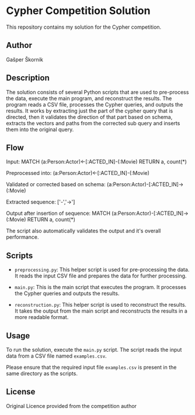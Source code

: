 
# Cypher Competition Solution

This repository contains my solution for the Cypher competition.

## Author
Gašper Škornik

## Description

The solution consists of several Python scripts that are used to pre-process the data, execute the main program, and reconstruct the results. The program reads a CSV file, processes the Cypher queries, and outputs the results. It works by extracting just the part of the cypher query that is directed, then it validates the direction of that part based on schema, extracts the vectors and paths from the corrected sub query and inserts them into the original query.

## Flow

Input:
MATCH (a:Person:Actor)<-[:ACTED_IN]-(:Movie) RETURN a, count(*)

Preprocessed into: 
(a:Person:Actor)<-[:ACTED_IN]-(:Movie)

Validated or corrected based on schema: 
(a:Person:Actor)-[:ACTED_IN]->(:Movie)

Extracted sequence:
['-','->']

Output after insertion of sequence:
MATCH (a:Person:Actor)-[:ACTED_IN]->(:Movie) RETURN a, count(*)

The script also automatically validates the output and it's overall performance.

## Scripts

- `preprocessing.py`: This helper script is used for pre-processing the data. It reads the input CSV file and prepares the data for further processing.

- `main.py`: This is the main script that executes the program. It processes the Cypher queries and outputs the results.

- `reconstruction.py`: This helper script is used to reconstruct the results. It takes the output from the main script and reconstructs the results in a more readable format.

## Usage

To run the solution, execute the `main.py` script. The script reads the input data from a CSV file named `examples.csv`.

Please ensure that the required input file `examples.csv` is present in the same directory as the scripts.

## License

Original Licence provided from the competition author

